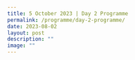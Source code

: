 ```yaml
---
title: 5 October 2023 | Day 2 Programme
permalink: /programme/day-2-programme/
date: 2023-08-02
layout: post
description: ""
image: ""
---
```

